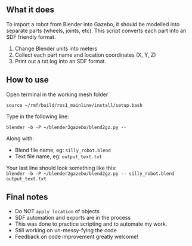 ## What it does

To import a robot from Blender into Gazebo, it should be modelled into separate parts (wheels, joints, etc).
This script converts each part into an SDF friendly format.

1. Change Blender units into meters
2. Collect each part name and location coordinates (X, Y, Z)
3. Print out a txt.log into an SDF format.

## How to use

Open terminal in the working mesh folder

```
source ~/rmf/build/ros1_mainline/install/setup.bash
```

Type in the following line:

```
blender -b -P ~/blender2gazebo/blend2gz.py -- 
```

Along with:

* Blend file name, eg: `silly_robot.blend`
* Text file name, eg: `output_text.txt`

Your last line should look something like this:  
`blender -b -P ~/blender2gazebo/blend2gz.py -- silly_robot.blend output_text.txt`

## Final notes

* Do NOT `apply location` of objects
* SDF automation and exports are in the process
* This was done to practice scripting and to automate my work.
* Still working on un-messy-fying the code
* Feedback on code improvement greatly welcome!
